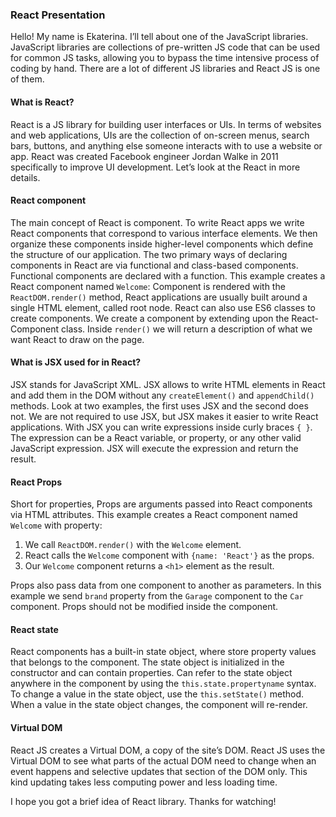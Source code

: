### React Presentation
Hello! My name is Ekaterina.  I’ll tell about one of the JavaScript libraries.
JavaScript libraries are collections of pre-written JS code that can be used for common JS tasks, allowing you to bypass the time intensive process of coding by hand. 
There are a lot of different JS libraries and React JS is one of them.
#### What is React?
React is a JS library for building user interfaces or UIs. In terms of websites and web applications, UIs are the collection of on-screen menus, search bars, buttons, and anything else someone interacts with to use a website or app.
React was created Facebook engineer Jordan Walke in 2011 specifically to improve UI development.
Let’s look at the React in more details.
#### React component
The main concept of React is component.
To write React apps we write React components that correspond to various interface elements. We then organize these components inside higher-level components which define the structure of our application.
The two primary ways of declaring components in React are via functional and class-based components.
Functional components are declared with a function.
This example creates a React component named `Welcome`: 
Component is rendered with the `ReactDOM.render()` method, React applications are usually built around a single HTML element, called root node.
React can also use ES6 classes to create components.
We create a component by extending upon the React-Component class. Inside `render()` we will return a description of what we want React to draw on the page.
#### What is JSX used for in React?
JSX stands for JavaScript XML.
JSX allows to write HTML elements in React and add them in the DOM without any `createElement()` and `appendChild()` methods.
Look at two examples, the first uses JSX and the second does not.
We are not required to use JSX, but JSX makes it easier to write React applications.
With JSX you can write expressions inside curly braces `{ }`.
The expression can be a React variable, or property, or any other valid JavaScript expression. JSX will execute the expression and return the result.
#### React Props
Short for properties, Props are arguments passed into React components via HTML attributes.
This example creates a React component named `Welcome` with property:
1.	We call `ReactDOM.render()` with the `Welcome` element.
2.	React calls the `Welcome` component with `{name: 'React'}` as the props.
3.	Our `Welcome` component returns a `<h1>` element as the result.

Props also pass data from one component to another as parameters.
In this example we send `brand` property from the `Garage` component to the `Car` component.
Props should not be modified inside the component.
#### React state
React components has a built-in state object, where store property values that belongs to the component.
The state object is initialized in the constructor and can contain properties.
Сan refer to the state object anywhere in the component by using the `this.state.propertyname` syntax.
To change a value in the state object, use the `this.setState()` method.
When a value in the state object changes, the component will re-render.
#### Virtual DOM
React JS creates a Virtual DOM, a copy of the site’s DOM. React JS uses the Virtual DOM to see what parts of the actual DOM need to change when an event happens and selective updates that section of the DOM only. This kind updating takes less computing power and less loading time. 

I hope you got a brief idea of React library. Thanks for watching!